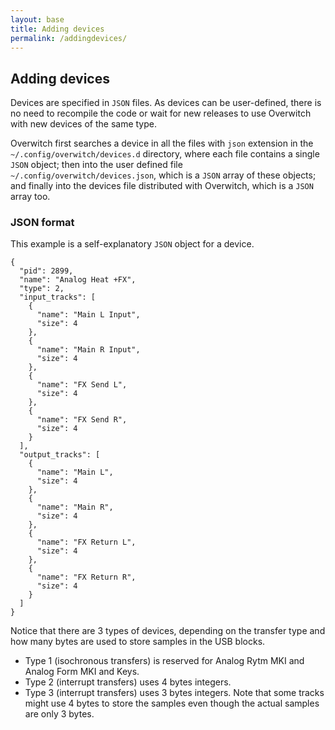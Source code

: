 ```yaml
---
layout: base
title: Adding devices
permalink: /addingdevices/
---
```


## Adding devices

Devices are specified in `JSON` files. As devices can be user-defined, there is no need to recompile the code or wait for new releases to use Overwitch with new devices of the same type.

Overwitch first searches a device in all the files with `json` extension in the `~/.config/overwitch/devices.d` directory, where each file contains a single `JSON` object; then into the user defined file `~/.config/overwitch/devices.json`, which is a `JSON` array of these objects; and finally into the devices file distributed with Overwitch, which is a `JSON` array too.

### JSON format

This example is a self-explanatory `JSON` object for a device.

```
{
  "pid": 2899,
  "name": "Analog Heat +FX",
  "type": 2,
  "input_tracks": [
    {
      "name": "Main L Input",
      "size": 4
    },
    {
      "name": "Main R Input",
      "size": 4
    },
    {
      "name": "FX Send L",
      "size": 4
    },
    {
      "name": "FX Send R",
      "size": 4
    }
  ],
  "output_tracks": [
    {
      "name": "Main L",
      "size": 4
    },
    {
      "name": "Main R",
      "size": 4
    },
    {
      "name": "FX Return L",
      "size": 4
    },
    {
      "name": "FX Return R",
      "size": 4
    }
  ]
}
```

Notice that there are 3 types of devices, depending on the transfer type and how many bytes are used to store samples in the USB blocks.

* Type 1 (isochronous transfers) is reserved for Analog Rytm MKI and Analog Form MKI and Keys.
* Type 2 (interrupt transfers) uses 4 bytes integers.
* Type 3 (interrupt transfers) uses 3 bytes integers. Note that some tracks might use 4 bytes to store the samples even though the actual samples are only 3 bytes.
